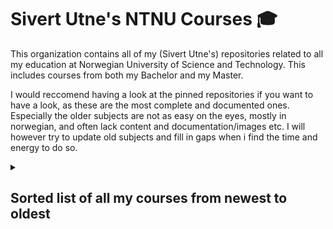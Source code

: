 # Sivert Utne's NTNU Courses 🎓

This organization contains all of my (Sivert Utne's) repositories related to all my education at Norwegian University of Science and Technology. This includes courses from both my Bachelor and my Master.

I would reccomend having a look at the pinned repositories if you want to have a look, as these are the most complete and documented ones. Especially the older subjects are not as easy on the eyes, mostly in norwegian, and often lack content and documentation/images etc. I will however try to update old subjects and fill in gaps when i find the time and energy to do so.

<details>
  
  <summary>
    <h2> Sorted list of all my courses from newest to oldest</h2>
  </summary>
  
  > Courses not linking to a repository did not contain any work necessary to have on GitHub, if the link doesn't work, the repositroy is temporarily private.

  ### Courses as Part of my Master's Degree
  - 2nd year:
    - TBA
  - 1st Year:
    - [TDT4265 - Computer Vision and Deep Learning](https://github.com/sutne-NTNU/TDT4265-Computer-Vision-and-Deep-Learning)
    - [TDT4230 - Graphics and Visualization](https://github.com/sutne-NTNU/TDT4230-Graphics-and-Visualization)
    - [TPG4850 - Experts in Teamwork - VR-Village](https://github.com/sutne-NTNU/TPG4850-Experts-in-Teamwork-VR-Village)
    - [TTM4135 - Applied Cryptography and Network Security](https://github.com/sutne-NTNU/TTM4135-Applied-Cryptography-and-Network-Security)
    - [TDT4287 - Algorithms for Bioinformatics](https://github.com/sutne-NTNU/TDT4287-Algorithms-for-Bioinformatics)
    - [TDT4200 - Parallel Computing](https://github.com/sutne-NTNU/TDT4200-Parallel-Computing)
    - [TDT4195 - Visual Computing Fundamentals](https://github.com/sutne-NTNU/TDT4195-Visual-Computing-Fundamentals)
    - [TDT4136 - Introduction to Artificial Intelligence](https://github.com/sutne-NTNU/TDT4136-Introduction-to-Artificial-Intelligence)

  ### Courses as Part of my Bachelor's Degree

  - 3rd Year:
    - [TDAT3001 - Bachelor](https://github.com/sutne-NTNU/TDAT3001-Bachelor)
    - TDAT3002 - Systemplanning with Economy
    - [TDAT3025 - Applied Machine Learning](https://github.com/sutne-NTNU/TDAT3025-Applied-Machine-Learning)
    - [TDAT3024 - Physics and Mathematics](https://github.com/sutne-NTNU/TDAT3024-Physics-and-Mathematics)
    - [IINI4003 - C++ for Programmers](https://github.com/sutne-NTNU/IINI4003-cpp-for-Programmers)
    - [IINI4014 - Python for Programmers](https://github.com/sutne-NTNU/IINI4014-Python-for-Programmers)
    - [IINI4001 - Application Development for Android](https://github.com/sutne-NTNU/IINI4001-Application-Development-for-Android)
  - 2nd Year:
    - [TDAT2005 - Algorithms and Datastructures](https://github.com/sutne-NTNU/TDAT2005-Algorithms-and-Datastructures)
    - [TDAT2004 - Computer Communication with Network Programming](https://github.com/sutne-NTNU/TDAT2004-Computer-Communication-with-Network-Programming)
    - [TDAT2003 - Software Engineering with Web-Applications](https://github.com/sutne-NTNU/TDAT2003-Software-Engineering-2-with-Web-Applications)
    - [TDAT2002 - Mathematics 2](https://github.com/sutne-NTNU/TDAT2002-Mathematics-2)
    - [TDAT2001 - Science for Computer Engineers](https://github.com/sutne-NTNU/TDAT2001-Science-for-Computer-Engineers)
  - 1st Year:
    - [TDAT1006 - Software Engineering](https://github.com/sutne-NTNU/TDAT1006-Software-Engineering)
    - [TDAT1005 - Databases with Advanced Programming](https://github.com/sutne-NTNU/TDAT1005-Databases-and-Advanced-Programming)
    - [TDAT1007 - Introduction to Engineering](https://github.com/sutne-NTNU/TDAT1007-Introduction-to-Engineering)
    - [TDAT1001 - Introduction to Programming](https://github.com/sutne-NTNU/TDAT1001-Introduction-to-Programming)
    - TDAT1003 - Computertechnology and Operating Systems
    - TDAT1004 - Mathematics 1

</details>
